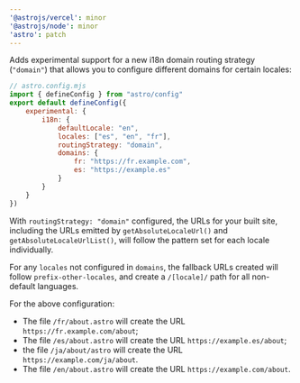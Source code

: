 ```yaml
---
'@astrojs/vercel': minor
'@astrojs/node': minor
'astro': patch
---
```


Adds experimental support for a new i18n domain routing strategy (`"domain"`) that allows you to configure different domains for certain locales:

```js
// astro.config.mjs
import { defineConfig } from "astro/config"
export default defineConfig({
    experimental: {
        i18n: {
            defaultLocale: "en",
            locales: ["es", "en", "fr"],
            routingStrategy: "domain",
            domains: {
                fr: "https://fr.example.com",
                es: "https://example.es"
            }
        }
    }
})
```

With `routingStrategy: "domain"` configured, the URLs for your built site, including the URLs emitted by `getAbsoluteLocaleUrl()` and `getAbsoluteLocaleUrlList()`, will follow the pattern set for each locale individually.

For any `locales` not configured in `domains`, the fallback URLs created will follow `prefix-other-locales`, and create a `/[locale]/` path for all non-default languages.

For the above configuration:

- The file `/fr/about.astro` will create the URL `https://fr.example.com/about`;
- The file `/es/about.astro` will create the URL `https://example.es/about`;
- the file `/ja/about/astro` will create the URL `https://example.com/ja/about`.
- The file `/en/about.astro` will create the URL `https://example.com/about`.

